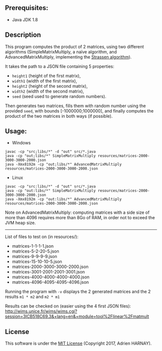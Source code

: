 <h2>Prerequisites:</h2>

- Java JDK 1.8

<h2>Description</h2>

This program computes the product of 2 matrices, using two different algorithms (SimpleMatrixMultiply, a naïve algorithm, and AdvancedMatrixMultiply, implementing the [Strassen algorithm](https://en.wikipedia.org/wiki/Strassen_algorithm)).

It takes the path to a JSON file containing 5 properties:
 - `height1` (height of the first matrix),
 - `width1` (width of the first matrix),
 - `height2` (height of the second matrix),
 - `width2` (width of the second matrix),
 - `seed` (seed used to generate random numbers).
 
 Then generates two matrices, fills them with random number using the provided `seed`, with bounds [-1000000;1000000], and finally computes the product of the two matrices in both ways (if possible).

<h2>Usage:</h2>

- Windows
```
javac -cp "src;libs/*" -d "out" src/*.java
java -cp "out;libs/*" SimpleMatrixMultiply resources/matrices-2000-3000-3000-2000.json
java -Xmx8192m -cp "out;libs/*" AdvancedMatrixMultiply resources/matrices-2000-3000-3000-2000.json
```

- Linux
```
javac -cp "src:libs/*" -d "out" src/*.java
java -cp "out:libs/*" SimpleMatrixMultiply resources/matrices-2000-3000-3000-2000.json
java -Xmx8192m -cp "out:libs/*" AdvancedMatrixMultiply resources/matrices-2000-3000-3000-2000.json
```

Note on AdvancedMatrixMultiply: computing matrices with a side size of more than 4096 requires more than 8Go of RAM, in order not to exceed the JVM heap size.

<hr />

List of files to test on (in resources/):
- matrices-1-1-1-1.json
- matrices-5-2-20-5.json
- matrices-9-9-9-9.json
- matrices-15-10-10-5.json
- matrices-2000-3000-3000-2000.json
- matrices-3001-2001-2001-3001.json
- matrices-4000-4000-4000-4000.json
- matrices-4096-4095-4095-4096.json

Running the program with `-v` displays the 2 generated matrices and the 2 results `m1 * m2` and `m2 * m1`

Results can be checked on (easier using the 4 first JSON files): http://wims.unice.fr/wims/wims.cgi?session=3ICB518C69.3&+lang=en&+module=tool%2Flinear%2Fmatmult

<h2>License</h2>

This software is under the [MIT License](https://opensource.org/licenses/MIT) (Copyright 2017, Adrien HARNAY).
